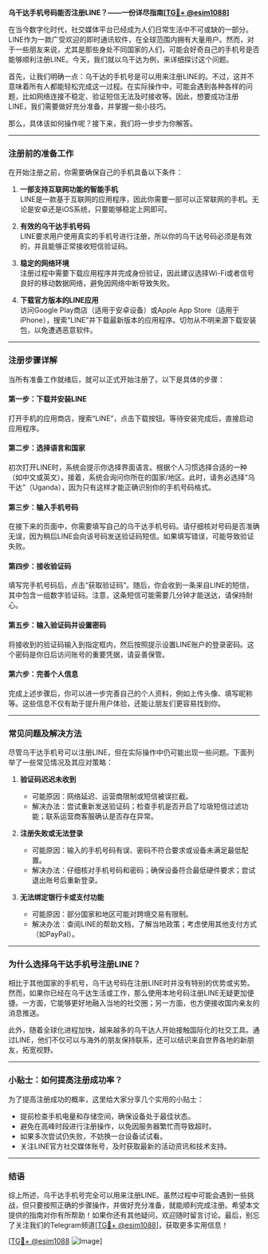**乌干达手机号码能否注册LINE？——一份详尽指南[[TG💪+ @esim1088](https://t.me/s/esim1088)]**

在当今数字化时代，社交媒体平台已经成为人们日常生活中不可或缺的一部分。LINE作为一款广受欢迎的即时通讯软件，在全球范围内拥有大量用户。然而，对于一些朋友来说，尤其是那些身处不同国家的人们，可能会好奇自己的手机号是否能够顺利注册LINE。今天，我们就以乌干达为例，来详细探讨这个问题。

首先，让我们明确一点：乌干达的手机号是可以用来注册LINE的。不过，这并不意味着所有人都能轻松完成这一过程。在实际操作中，可能会遇到各种各样的问题，比如网络连接不稳定、验证短信无法及时接收等。因此，想要成功注册LINE，我们需要做好充分准备，并掌握一些小技巧。

那么，具体该如何操作呢？接下来，我们将一步步为你解答。

---

### 注册前的准备工作

在开始注册之前，你需要确保自己的手机具备以下条件：

1. **一部支持互联网功能的智能手机**  
   LINE是一款基于互联网的应用程序，因此你需要一部可以正常联网的手机。无论是安卓还是iOS系统，只要能够稳定上网即可。

2. **有效的乌干达手机号码**  
   LINE要求用户使用真实的手机号进行注册，所以你的乌干达号码必须是有效的，并且能够正常接收短信验证码。

3. **稳定的网络环境**  
   注册过程中需要下载应用程序并完成身份验证，因此建议选择Wi-Fi或者信号良好的移动数据网络，避免因网络中断导致失败。

4. **下载官方版本的LINE应用**  
   访问Google Play商店（适用于安卓设备）或Apple App Store（适用于iPhone），搜索“LINE”并下载最新版本的应用程序。切勿从不明来源下载安装包，以免遭遇恶意软件。

---

### 注册步骤详解

当所有准备工作就绪后，就可以正式开始注册了。以下是具体的步骤：

#### 第一步：下载并安装LINE
打开手机的应用商店，搜索“LINE”，点击下载按钮。等待安装完成后，直接启动应用程序。

#### 第二步：选择语言和国家
初次打开LINE时，系统会提示你选择界面语言。根据个人习惯选择合适的一种（如中文或英文）。接着，系统会询问你所在的国家/地区。此时，请务必选择“乌干达”（Uganda），因为只有这样才能正确识别你的手机号码格式。

#### 第三步：输入手机号码
在接下来的页面中，你需要填写自己的乌干达手机号码。请仔细核对号码是否准确无误，因为稍后LINE会向该号码发送验证码短信。如果填写错误，可能导致验证失败。

#### 第四步：接收验证码
填写完手机号码后，点击“获取验证码”。随后，你会收到一条来自LINE的短信，其中包含一组数字验证码。注意，这条短信可能需要几分钟才能送达，请保持耐心。

#### 第五步：输入验证码并设置密码
将接收到的验证码输入到指定框内，然后按照提示设置LINE账户的登录密码。这个密码是你日后访问账号的重要凭据，请妥善保管。

#### 第六步：完善个人信息
完成上述步骤后，你可以进一步完善自己的个人资料，例如上传头像、填写昵称等。这些信息不仅有助于提升用户体验，还能让朋友们更容易找到你。

---

### 常见问题及解决方法

尽管乌干达手机号可以注册LINE，但在实际操作中仍可能出现一些问题。下面列举了一些常见情况及其应对策略：

1. **验证码迟迟未收到**
   - 可能原因：网络延迟、运营商限制或短信被误拦截。
   - 解决办法：尝试重新发送验证码；检查手机是否开启了垃圾短信过滤功能；联系运营商客服确认是否存在异常。

2. **注册失败或无法登录**
   - 可能原因：输入的手机号码有误、密码不符合要求或设备未满足最低配置。
   - 解决办法：仔细核对手机号码和密码；确保设备符合最低硬件要求；尝试退出账号后重新登录。

3. **无法绑定银行卡或支付功能**
   - 可能原因：部分国家和地区可能对跨境交易有限制。
   - 解决办法：查阅LINE的帮助文档，了解当地政策；考虑使用其他支付方式（如PayPal）。

---

### 为什么选择乌干达手机号注册LINE？

相比于其他国家的手机号，乌干达号码在注册LINE时并没有特别的优势或劣势。然而，如果你已经在乌干达生活或工作，那么使用本地号码注册LINE无疑更加便捷。一方面，它能够更好地融入当地的社交圈；另一方面，也方便接收国内亲友的消息推送。

此外，随着全球化进程加快，越来越多的乌干达人开始接触国际化的社交工具。通过LINE，他们不仅可以与海外的朋友保持联系，还可以结识来自世界各地的新朋友，拓宽视野。

---

### 小贴士：如何提高注册成功率？

为了提高注册成功的概率，这里给大家分享几个实用的小贴士：

- 提前检查手机电量和存储空间，确保设备处于最佳状态。
- 避免在高峰时段进行注册操作，以免因服务器繁忙而导致超时。
- 如果多次尝试仍失败，不妨换一台设备试试看。
- 关注LINE官方社交媒体账号，及时获取最新的活动资讯和技术支持。

---

### 结语

综上所述，乌干达手机号完全可以用来注册LINE。虽然过程中可能会遇到一些挑战，但只要按照正确的步骤操作，并做好充分准备，就能顺利完成注册。希望本文提供的指南对你有所帮助！如果你还有其他疑问，欢迎随时留言讨论。最后，别忘了关注我们的Telegram频道[[TG💪+ @esim1088](https://t.me/s/esim1088)]，获取更多实用信息！

[[TG💪+ @esim1088](https://t.me/s/esim1088) ![Image](https://i.postimg.cc/4NQfJmqS/Snipaste-2025-05-13-00-14-12.png)]
